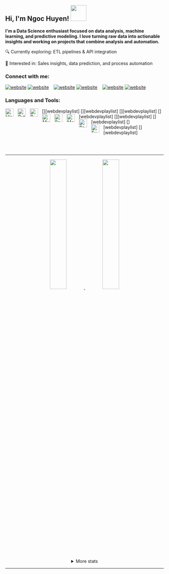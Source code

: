 ## Hi, I'm Ngoc Huyen! <img src="https://media.giphy.com/media/mGcNjsfWAjY5AEZNw6/giphy.gif" width="50"> 
**I'm a Data Science enthusiast focused on data analysis, machine learning, and predictive modeling. I love turning raw data into actionable insights and working on projects that combine analysis and automation.**

🔍 Currently exploring: ETL pipelines & API integration

🚀 Interested in: Sales insights, data prediction, and process automation

### Connect with me:

[![website](./img/youtube-light.svg)](https://www.youtube.com/@ngochuyennh3467#gh-light-mode-only)
[![website](./img/youtube-dark.svg)](https://www.youtube.com/@ngochuyennh3467#gh-dark-mode-only)
&nbsp;&nbsp;
[![website](./img/linkedin-light.svg)](https://www.linkedin.com/in/nhnhuyen/#gh-light-mode-only)
[![website](./img/linkedin-dark.svg)](https://www.linkedin.com/in/nhnhuyen/#gh-dark-mode-only)
&nbsp;&nbsp;
[![website](./img/instagram-light.svg)](https://www.instagram.com/nhnhuynn/?next=%2F#gh-light-mode-only)
[![website](./img/instagram-dark.svg)](https://www.instagram.com/nhnhuynn/?next=%2F#gh-dark-mode-only)

### Languages and Tools:

[<img align="left" alt="Visual Studio Code" width="26px" src="https://cdn.jsdelivr.net/gh/devicons/devicon/icons/vscode/vscode-original.svg" style="padding-right:10px;" />][webdevplaylist]
[<img align="left" alt="Python" width="26px" src="https://cdn.jsdelivr.net/gh/devicons/devicon/icons/python/python-original.svg" style="padding-right:10px;" />][webdevplaylist]
[<img align="left" alt="R" width="26px" src="https://cdn.jsdelivr.net/gh/devicons/devicon/icons/r/r-original.svg" style="padding-right:10px;" />][webdevplaylist]
[<img align="left" alt="MySQL" width="26px" src="https://cdn.jsdelivr.net/gh/devicons/devicon/icons/mysql/mysql-original.svg" style="padding-right:10px;" />][webdevplaylist]
[<img align="left" alt="PostgreSQL" width="26px" src="https://cdn.jsdelivr.net/gh/devicons/devicon/icons/postgresql/postgresql-original.svg" style="padding-right:10px;" />][webdevplaylist]
[<img align="left" alt="MongoDB" width="26px" src="https://cdn.jsdelivr.net/gh/devicons/devicon/icons/mongodb/mongodb-original.svg" style="padding-right:10px;" />][webdevplaylist]
[<img align="left" alt="Power BI" width="26px" src="https://upload.wikimedia.org/wikipedia/commons/c/cf/New_Power_BI_Logo.svg" style="padding-right:10px;" />][webdevplaylist]
[<img align="left" alt="Excel" width="26px" src="https://cdn.jsdelivr.net/gh/devicons/devicon/icons/microsoftsqlserver/microsoftsqlserver-plain.svg" style="padding-right:10px;" />][webdevplaylist]

<br />
<br />

---

<div align="center" >
<a  href="https://github.com/NgHuyn">

<img src="https://raw.githubusercontent.com/NgHuyn/profile-summary-cards/master/profile-summary-card-output/nord_dark/3-stats.svg" width="32.5%">
<img src="https://raw.githubusercontent.com/NgHuyn/profile-summary-cards/master/profile-summary-card-output/nord_dark/1-repos-per-language.svg" width="32.5%">

</a>

<details>
  <summary>More stats</summary>
  
<img align="center" src="https://raw.githubusercontent.com/NgHuyn/profile-summary-cards/master/profile-summary-card-output/nord_dark/0-profile-details.svg" >

</details>
  
<hr></hr>

